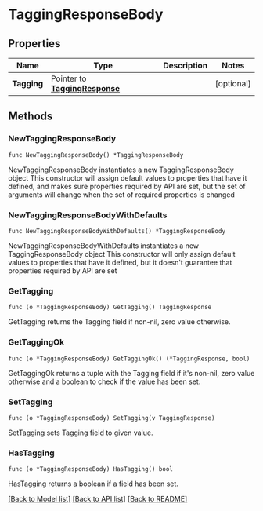 # TaggingResponseBody

## Properties

Name | Type | Description | Notes
------------ | ------------- | ------------- | -------------
**Tagging** | Pointer to [**TaggingResponse**](TaggingResponse.md) |  | [optional] 

## Methods

### NewTaggingResponseBody

`func NewTaggingResponseBody() *TaggingResponseBody`

NewTaggingResponseBody instantiates a new TaggingResponseBody object
This constructor will assign default values to properties that have it defined,
and makes sure properties required by API are set, but the set of arguments
will change when the set of required properties is changed

### NewTaggingResponseBodyWithDefaults

`func NewTaggingResponseBodyWithDefaults() *TaggingResponseBody`

NewTaggingResponseBodyWithDefaults instantiates a new TaggingResponseBody object
This constructor will only assign default values to properties that have it defined,
but it doesn't guarantee that properties required by API are set

### GetTagging

`func (o *TaggingResponseBody) GetTagging() TaggingResponse`

GetTagging returns the Tagging field if non-nil, zero value otherwise.

### GetTaggingOk

`func (o *TaggingResponseBody) GetTaggingOk() (*TaggingResponse, bool)`

GetTaggingOk returns a tuple with the Tagging field if it's non-nil, zero value otherwise
and a boolean to check if the value has been set.

### SetTagging

`func (o *TaggingResponseBody) SetTagging(v TaggingResponse)`

SetTagging sets Tagging field to given value.

### HasTagging

`func (o *TaggingResponseBody) HasTagging() bool`

HasTagging returns a boolean if a field has been set.


[[Back to Model list]](../README.md#documentation-for-models) [[Back to API list]](../README.md#documentation-for-api-endpoints) [[Back to README]](../README.md)



